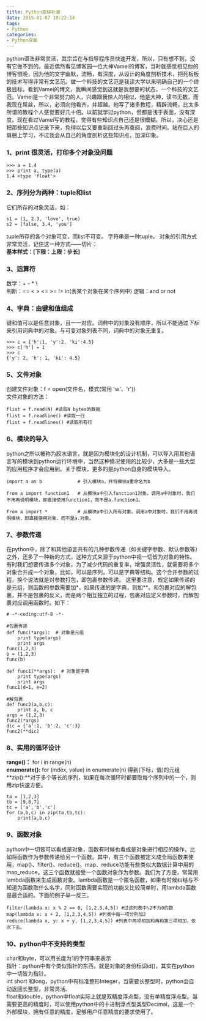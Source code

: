 ```yaml
---
title: Python查缺补漏
date: 2015-01-07 10:22:14
tags:
- Python
categories:
- Python探案
---
```


python语法非常灵活，其宗旨在与指导程序员快速开发，所以，只有想不到，没有它做不到的。最近偶然看见博客园一位大神Vamei的博客，当时就感觉相见他的博客恨晚，因为他的文字幽默，流畅，有深度，从设计的角度剖析技术，把死板板的技术写得非常有文艺范。做一个科技的文艺范是我读大学以来明确自己的一个终极目标，看到Vamei的博文，我瞬间感觉到这就是我想要的状态，一个科技的文艺范。Vamei是一个非常努力的人，兴趣跟我惊人的相似，他是大神，读书无数，而我现在屌丝，所以，必须向他看齐，并超越。他写了诸多教程，精辟流畅，比太多所谓的教程个人感觉要好几十倍。以前就学过python，但都是浅于表面，没有深度。现在看过Vamei写的教程，觉得有些知识点自己还是很模糊。所以，决心还是把那些知识点记录下来，免得以后又要重新回过头再查阅，浪费时间。站在巨人的肩膀上学习，不过我会从自己的角度剖析这些知识点，加深印象。  

### 1、print 很灵活，打印多个对象没问题  
	
	>>> a = 1.4
	>>> print a, type(a)
	1.4 <type 'float'>
<!-- more -->  
### 2、序列分为两种：tuple和list  
它们所存的对象灵活，如： 
 
	s1 = (1, 2.3, 'love', true)  
	s2 = [false, 3.4, 'you']
tuple所存的各个对象可变，而list不可变。 字符串是一种tuple。 
对象的引用方式非常灵活，记住这一种方式——切片：  
**基本样式：[下限：上限：步长]**  
### 3、运算符  
数学：+ - * \  
判断：== < > <= >= != in(表某个对象在某个序列中)
逻辑：and or not  
### 4、字典：由键和值组成  
键和值可以是任意对象，且一一对应。词典中的对象没有顺序，所以不能通过*下标*来引用词典中的对象。与可变对象列表不同，词典中的对象无重复。  

	>>> c = {'h':1, 'y':2, 'ki':4.5}
	>>> c['h'] = 1
	>>> c 
	{'y': 2, 'h': 1, 'ki': 4.5}  

### 5、文件对象  
创建文件对象：f = open(文件名，模式(常用 'w'、'r'))  
文件对象的方法：  

	flist = f.read(N) #读取N bytes的数据
	flist = f.readline() #读取一行  
	flist = f.readlines() #读取所有行

### 6、模块的导入  
python之所以被称为胶水语言，就是因为模块化的设计机制，可以导入用其他语言写的模块到python运行环境中，当然这种情况使用的比较少，大多是一些大型的应用程序才会应用到。关于模块，更多的是python自身的模块导入。  

	import a as b             # 引入模块a，并将模块a重命名为b

	from a import function1   # 从模块a中引入function1对象。调用a中对象时，我们不用再说明模块，即直接使用function1，而不是a.function1。

	from a import *           # 从模块a中引入所有对象。调用a中对象时，我们不用再说明模块，即直接使用对象，而不是a.对象。

### 7、参数传递  
在python中，除了和其他语言共有的几种参数传递（如关键字参数、默认参数等）之外，还多了一种新的方式，这种方式来源于python中视一切皆为对象的特性。有时我们想要传递多个对象，为了减少代码的重复率，增强灵活性，就需要将多个对象合并成一个对象，比如，可以是序列，可以是字典等结构。这个合并参数的过程，换个说法就是对参数打包，即包裹参数传递。 这里要注意，规定如果传递的是元组，则函数的参数需要加\*，如果传递的是字典，则加\**。和包裹对应的解包裹，并不是包裹的反义，而是两个相互独立的过程，包裹对应定义参数时，而解包裹对应调用函数时。如下：  
 
    # -*-coding:utf-8 -*-
    
    #包裹传递
    def func(*args):  # 对象是元组
    	print type(args)
    	print args
    func(1,2,3)
    b = (1,2,3)
    func(b)
    
    def func1(**args):  # 对象是字典
    	print type(args)
    	print args
    func1(d=1, e=2)
    
    #解包裹
    def func2(a,b,c):
    	print a, b, c
    args = (1,2,3)
    func2(*args)
    dic = {'a':1, 'b':2, 'c':3}
    func2(**dic)
### 8、实用的循环设计  
**range()：** for i in range(n)  
**enumerate():** for (index, value) in enumerate(n) 得到(下标，值)的元组  
**zip():**对于多个等长的序列，如果在每次循环时都要取每个序列中的一个，则用zip快速方便。  

    ta = [1,2,3]
    tb = [9,8,7]
    tc = ['a','b','c']
    for (a,b,c) in zip(ta,tb,tc):
    	print(a,b,c)  
### 9、函数对象  
python中一切皆可以看成是对象，函数有时候也看成是对象进行相应的操作，比如将函数作为参数传递给另一个函数。其中，有三个函数被定义成全局函数来使用，map()、filter()、reduce()。map、reduce功能有些类似大数据计算中用的map_reduce。这三个函数就接受一个函数对象作为参数。我们为了方便，常常用lambda函数来生成函数对象。lambda函数是一个匿名函数，如果有时候纠结与不知道为函数取什么名字，同时函数需要实现的功能又比较简单时，用lambda函数是最合适的。下面的例子举一反三。

	filter(lambda x: x % 2 == 0, [1,2,3,4,5]) #过滤列表中\2不为0的数  
	map(lambda x: x + 2, [1,2,3,4,5]) #列表中每一项分别加2  
	reduce(lambda x, y: x + y, [1,2,3,4,5]) #列表中两项相加和再和第三项相加，依次下去。  
### 10、python中不支持的类型  
char和byte，可以用长度为1的字符串来表示  
指针：python中有个类似指针的东西，就是对象的身份标识id()，其实在python中一切皆为指针。  
int short 和long，python中有标准整形Integer，当需要长整型时，python会自动返回长整型，非常灵活。  
float和double，python中float实际上就是双精度浮点型，没有单精度浮点型。当需要更高的精度时，可以使用python中的十进制浮点型类型Decimal，这是一个外部模块，拥有任意的精度，足够用户任意精度的要求使用了。
